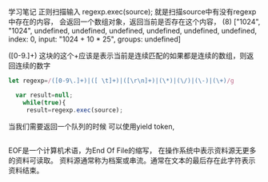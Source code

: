 学习笔记
正则扫描输入
regexp.exec(source);
就是扫描source中有没有regexp中存在的内容，
会返回一个数组对象，返回当前是否存在这个内容，
(8) ["1024", "1024", undefined, undefined, undefined, undefined, undefined, undefined, index: 0, input: "1024 + 10 * 25", groups: undefined]

([0-9\.]+) 
这块的这个+应该是表示当前是连续匹配的如果都是连续的数组，则返回连续的数字

```js
let regexp=/([0-9\.]+)|([ \t]+)|([\r\n]+)|(\*)|(\/)|(\-)|(\+)/g

  var result=null;
    while(true){
     result=regexp.exec(source);
```
当我们需要返回一个队列的时候 可以使用yield token,
```js
```
EOF是一个计算机术语，为End Of File的缩写，
在操作系统中表示资料源无更多的资料可读取。
资料源通常称为档案或串流。通常在文本的最后存在此字符表示资料结束。




